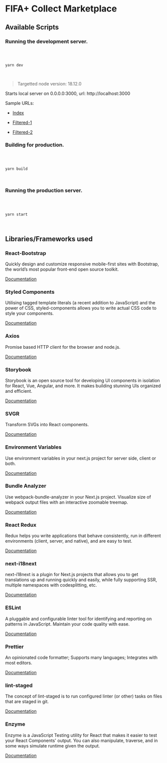 # FIFA+ Collect Marketplace

  

  

## Available Scripts

  

  

### Running the development server.

  

  

```bash

  

yarn dev

  

```

  

> Targetted node version: 18.12.0

Starts local server on 0.0.0.0:3000, url: http://localhost:3000

  

  

Sample URLs:

  

- [Index](http://localhost:3000/)

  

- [Filtered-1](http://localhost:3000/?rarities=10&rarities=40&packSlugs=genesis-drop&searchTerm=Alaska&sortBy=latestCreatedAt)

  

- [Filtered-2](http://localhost:3000/?rarities=10&packSlugs=genesis-drop&sortBy=rarityCode&minPrice=99&maxPrice=9999999&packSlugs=trophies-drop)

  

  

### Building for production.

  

  

```bash

  

yarn build

  

```

  

  

### Running the production server.

  

  

```bash

  

yarn start

  

```

  

  

## Libraries/Frameworks used

  

  

### **React-Bootstrap**

  

  

Quickly design and customize responsive mobile-first sites with Bootstrap, the world’s most popular front-end open source toolkit.

  

[Documentation](https://getbootstrap.com/docs/5.0/getting-started/introduction/)

  

  

### **Styled Components**

  

  

Utilising tagged template literals (a recent addition to JavaScript) and the power of CSS, styled-components allows you to write actual CSS code to style your components.

  

[Documentation](https://styled-components.com/docs)

  

  

### **Axios**

  

  

Promise based HTTP client for the browser and node.js.

  

[Documentation](https://github.com/axios/axios)

  

  

### **Storybook**

  

  

Storybook is an open source tool for developing UI components in isolation for React, Vue, Angular, and more. It makes building stunning UIs organized and efficient.

  

[Documentation](https://storybook.js.org/docs/react/get-started/introduction)

  

  

### **SVGR**

  

  

Transform SVGs into React components.

  

[Documentation](https://react-svgr.com/docs/getting-started/)

  

  

### **Environment Variables**

  

  

Use environment variables in your next.js project for server side, client or both.

  

[Documentation](https://github.com/vercel/next.js/tree/canary/examples/environment-variables)

  

  

### **Bundle Analyzer**

  

  

Use webpack-bundle-analyzer in your Next.js project. Visualize size of webpack output files with an interactive zoomable treemap.

  

[Documentation](https://github.com/vercel/next.js/tree/canary/packages/next-bundle-analyzer)

  

  

### **React Redux**

  

  

Redux helps you write applications that behave consistently, run in different environments (client, server, and native), and are easy to test.

  

[Documentation](https://redux.js.org/introduction/getting-started)

  

  

### **next-i18next**

  

  

next-i18next is a plugin for Next.js projects that allows you to get translations up and running quickly and easily, while fully supporting SSR, multiple namespaces with codesplitting, etc.

  

[Documentation](https://github.com/isaachinman/next-i18next)

  

  

### **ESLint**

  

  

A pluggable and configurable linter tool for identifying and reporting on patterns in JavaScript. Maintain your code quality with ease.

  

[Documentation](https://eslint.org/docs/user-guide/getting-started)

  

  

### **Prettier**

  

  

An opinionated code formatter; Supports many languages; Integrates with most editors.

  

[Documentation](https://prettier.io/docs/en/index.html)

  

  

### **lint-staged**

  

  

The concept of lint-staged is to run configured linter (or other) tasks on files that are staged in git.

  

[Documentation](https://github.com/okonet/lint-staged)

  

  

### **Enzyme**

  

  

Enzyme is a JavaScript Testing utility for React that makes it easier to test your React Components&#39; output. You can also manipulate, traverse, and in some ways simulate runtime given the output.

  

[Documentation](https://enzymejs.github.io/enzyme/)